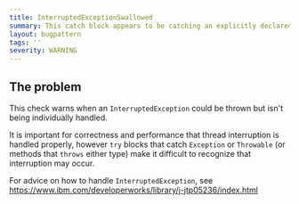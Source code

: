 ```yaml
---
title: InterruptedExceptionSwallowed
summary: This catch block appears to be catching an explicitly declared InterruptedException as an Exception/Throwable and not handling the interruption separately.
layout: bugpattern
tags: ''
severity: WARNING
---
```


<!--
*** AUTO-GENERATED, DO NOT MODIFY ***
To make changes, edit the @BugPattern annotation or the explanation in docs/bugpattern.
-->

## The problem
This check warns when an `InterruptedException` could be thrown but isn't being
individually handled.

It is important for correctness and performance that thread interruption is
handled properly, however `try` blocks that catch `Exception` or `Throwable` (or
methods that `throws` either type) make it difficult to recognize that
interruption may occur.

For advice on how to handle `InterruptedException`, see https://www.ibm.com/developerworks/library/j-jtp05236/index.html

